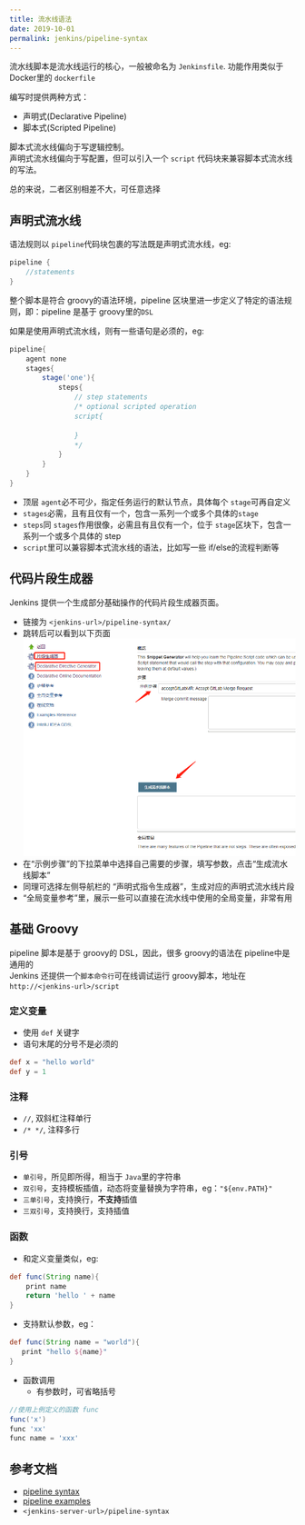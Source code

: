 ```yaml
---
title: 流水线语法
date: 2019-10-01
permalink: jenkins/pipeline-syntax
---
```


流水线脚本是流水线运行的核心，一般被命名为 `Jenkinsfile`. 功能作用类似于 Docker里的 `dockerfile`

编写时提供两种方式：
- 声明式(Declarative Pipeline)
- 脚本式(Scripted Pipeline)

脚本式流水线偏向于写逻辑控制。  
声明式流水线偏向于写配置，但可以引入一个 `script` 代码块来兼容脚本式流水线的写法。

总的来说，二者区别相差不大，可任意选择

## 声明式流水线
语法规则以 `pipeline`代码块包裹的写法既是声明式流水线，eg:
```groovy
pipeline {
    //statements
}
```
整个脚本是符合 groovy的语法环境，pipeline 区块里进一步定义了特定的语法规则，即：pipeline 是基于 groovy里的`DSL`

如果是使用声明式流水线，则有一些语句是必须的，eg:
```groovy
pipeline{
    agent none
    stages{
        stage('one'){
            steps{
                // step statements
                /* optional scripted operation
                script{

                }
                */
            }
        }
    }
}
```
- 顶层 `agent`必不可少，指定任务运行的默认节点，具体每个 `stage`可再自定义
- `stages`必需，且有且仅有一个，包含一系列一个或多个具体的`stage`
- `steps`同 `stages`作用很像，必需且有且仅有一个，位于 `stage`区块下，包含一系列一个或多个具体的 step
- `script`里可以兼容脚本式流水线的语法，比如写一些 if/else的流程判断等

## 代码片段生成器
Jenkins 提供一个生成部分基础操作的代码片段生成器页面。  

- 链接为 `<jenkins-url>/pipeline-syntax/`
- 跳转后可以看到以下页面
![pipeline_syntax_example](./images/pipeline_syntax_example.png)
- 在“示例步骤”的下拉菜单中选择自己需要的步骤，填写参数，点击“生成流水线脚本”
- 同理可选择左侧导航栏的 “声明式指令生成器”，生成对应的声明式流水线片段
- “全局变量参考”里，展示一些可以直接在流水线中使用的全局变量，非常有用

## 基础 Groovy
pipeline 脚本是基于 groovy的 DSL，因此，很多 groovy的语法在 pipeline中是通用的  
Jenkins 还提供一个`脚本命令行`可在线调试运行 groovy脚本，地址在 `http://<jenkins-url>/script`

### 定义变量
- 使用 `def` 关键字
- 语句末尾的分号不是必须的
```groovy
def x = "hello world"
def y = 1
```
### 注释
- `//`, 双斜杠注释单行
- `/* */`, 注释多行

### 引号
- `单引号`，所见即所得，相当于 `Java`里的字符串
- `双引号`，支持模板插值，动态将变量替换为字符串，eg：`"${env.PATH}"`
- `三单引号`，支持换行，**不支持**插值
- `三双引号`，支持换行，支持插值

### 函数
- 和定义变量类似，eg:
```groovy
def func(String name){
    print name
    return 'hello ' + name
}
```
- 支持默认参数，eg：
```groovy
def func(String name = "world"){
   print "hello ${name}"
}
```
- 函数调用
    - 有参数时，可省略括号  
```groovy
//使用上例定义的函数 func
func('x')
func 'xx'
func name = 'xxx'
```



## 参考文档
- [pipeline syntax](https://jenkins.io/doc/book/pipeline/syntax/)
- [pipeline examples](https://github.com/jenkinsci/pipeline-examples)
- `<jenkins-server-url>/pipeline-syntax`
